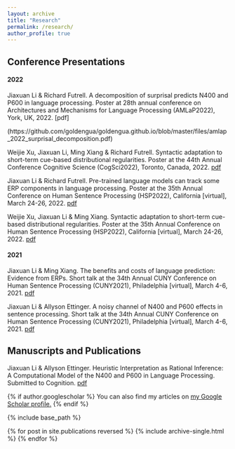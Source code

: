 ```yaml
---
layout: archive
title: "Research"
permalink: /research/
author_profile: true
---
```




## Conference Presentations
#### 2022
<p> Jiaxuan Li & Richard Futrell. A decomposition of surprisal predicts N400 and P600 in language processing. Poster at 28th annual conference on Architectures and Mechanisms for Language Processing (AMLaP2022), York, UK, 2022. [pdf] </p> (https://github.com/goldengua/goldengua.github.io/blob/master/files/amlap_2022_surprisal_decomposition.pdf)

Weijie Xu, Jiaxuan Li, Ming Xiang & Richard Futrell. Syntactic adaptation to short-term cue-based distributional regularities. Poster at the 44th Annual Conference Cognitive Science (CogSci2022), Toronto, Canada, 2022. [pdf](https://github.com/goldengua/goldengua.github.io/blob/master/files/cogsci_2022_SynAdapt_Model.pdf)

Jiaxuan Li & Richard Futrell. Pre-trained language models can track some ERP components in language processing. Poster at the 35th Annual Conference on Human Sentence Processing (HSP2022), California [virtual], March 24-26, 2022. [pdf](https://github.com/goldengua/goldengua.github.io/blob/master/files/hsp_2022_LM_PNP.pdf)

Weijie Xu, Jiaxuan Li & Ming Xiang. Syntactic adaptation to short-term cue-based distributional regularities. Poster at the 35th Annual Conference on Human Sentence Processing (HSP2022), California [virtual], March 24-26, 2022. [pdf](https://github.com/goldengua/goldengua.github.io/blob/master/files/hsp_2022_SynAdapt.pdf)

#### 2021
Jiaxuan Li & Ming Xiang. The benefits and costs of language prediction: Evidence from ERPs. Short talk at the 34th Annual CUNY Conference on Human Sentence Processing (CUNY2021), Philadelphia [virtual], March 4-6, 2021. [pdf](https://github.com/goldengua/goldengua.github.io/blob/master/files/cuny_2021_classifier.pdf)

Jiaxuan Li & Allyson Ettinger. A noisy channel of N400 and P600 effects in sentence processing. Short talk at the 34th Annual CUNY Conference on Human Sentence Processing (CUNY2021), Philadelphia [virtual], March 4-6, 2021. [pdf](https://github.com/goldengua/goldengua.github.io/blob/master/files/cuny_2021_noisy_channel.pdf)

## Manuscripts and Publications
Jiaxuan Li & Allyson Ettinger. Heuristic Interpretation as Rational Inference: A Computational Model of the N400 and P600 in Language Processing. Submitted to Cognition. [pdf](https://papers.ssrn.com/sol3/papers.cfm?abstract_id=4115173)


{% if author.googlescholar %}
  You can also find my articles on <u><a href="{{author.googlescholar}}">my Google Scholar profile</a>.</u>
{% endif %}

{% include base_path %}

{% for post in site.publications reversed %}
  {% include archive-single.html %}
{% endfor %}



